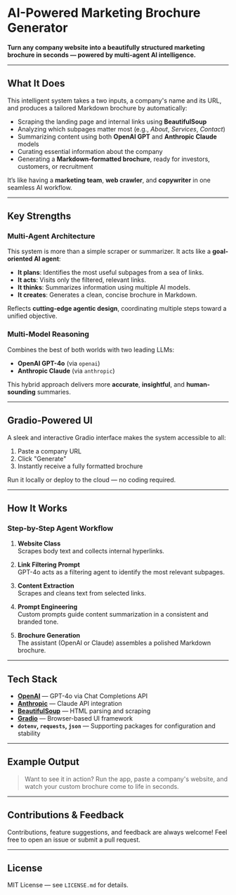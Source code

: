 #  AI-Powered Marketing Brochure Generator

**Turn any company website into a beautifully structured marketing brochure in seconds — powered by multi-agent AI intelligence.**

---

##  What It Does

This intelligent system takes a two inputs, a company's name and its URL, and produces a tailored Markdown brochure by automatically:

- Scraping the landing page and internal links using **BeautifulSoup**
- Analyzing which subpages matter most (e.g., *About*, *Services*, *Contact*)
- Summarizing content using both **OpenAI GPT** and **Anthropic Claude** models
- Curating essential information about the company
- Generating a **Markdown-formatted brochure**, ready for investors, customers, or recruitment

It’s like having a **marketing team**, **web crawler**, and **copywriter** in one seamless AI workflow.

---

## Key Strengths

### Multi-Agent Architecture

This system is more than a simple scraper or summarizer. It acts like a **goal-oriented AI agent**:

- **It plans**: Identifies the most useful subpages from a sea of links.
- **It acts**: Visits only the filtered, relevant links.
- **It thinks**: Summarizes information using multiple AI models.
- **It creates**: Generates a clean, concise brochure in Markdown.

Reflects **cutting-edge agentic design**, coordinating multiple steps toward a unified objective.

### Multi-Model Reasoning

Combines the best of both worlds with two leading LLMs:

- **OpenAI GPT-4o** (via `openai`)
- **Anthropic Claude** (via `anthropic`)

This hybrid approach delivers more **accurate**, **insightful**, and **human-sounding** summaries.

---

## Gradio-Powered UI

A sleek and interactive Gradio interface makes the system accessible to all:

1. Paste a company URL
2. Click "Generate"
3. Instantly receive a fully formatted brochure

Run it locally or deploy to the cloud — no coding required.

---

## How It Works

### Step-by-Step Agent Workflow

1. **Website Class**  
   Scrapes body text and collects internal hyperlinks.

2. **Link Filtering Prompt**  
   GPT-4o acts as a filtering agent to identify the most relevant subpages.

3. **Content Extraction**  
   Scrapes and cleans text from selected links.

4. **Prompt Engineering**  
   Custom prompts guide content summarization in a consistent and branded tone.

5. **Brochure Generation**  
   The assistant (OpenAI or Claude) assembles a polished Markdown brochure.

---

## Tech Stack

- **[OpenAI](https://openai.com)** — GPT-4o via Chat Completions API
- **[Anthropic](https://www.anthropic.com/)** — Claude API integration
- **[BeautifulSoup](https://www.crummy.com/software/BeautifulSoup/)** — HTML parsing and scraping
- **[Gradio](https://gradio.app/)** — Browser-based UI framework
- **`dotenv`, `requests`, `json`** — Supporting packages for configuration and stability

---

## Example Output

> Want to see it in action? Run the app, paste a company's website, and watch your custom brochure come to life in seconds.

---

## Contributions & Feedback

Contributions, feature suggestions, and feedback are always welcome! Feel free to open an issue or submit a pull request.

---
## License

MIT License — see `LICENSE.md` for details.
